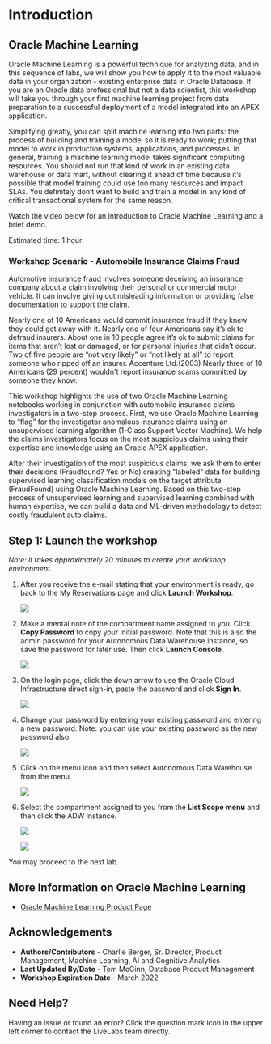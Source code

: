 # Introduction

## Oracle Machine Learning ##

Oracle Machine Learning is a powerful technique for analyzing data, and in this sequence of labs, we will show you how to apply it to the most valuable data in your organization - existing enterprise data in Oracle Database. If you are an Oracle data professional but not a data scientist, this workshop will take you through your first machine learning project from data preparation to a successful deployment of a model integrated into an APEX application.

Simplifying greatly, you can split machine learning into two parts: the process of building and training a model so it is ready to work; putting that model to work in production systems, applications, and processes. In general, training a machine learning model takes significant computing resources. You should not run that kind of work in an existing data warehouse or data mart, without clearing it ahead of time because it’s possible that model training could use too many resources and impact SLAs. You definitely don’t want to build and train a model in any kind of critical transactional system for the same reason.

Watch the video below for an introduction to Oracle Machine Learning and a brief demo.

[](youtube:MMfgcD3sC9I)

Estimated time: 1 hour

### Workshop Scenario - Automobile Insurance Claims Fraud

Automotive insurance fraud involves someone deceiving an insurance company about a claim involving their personal or commercial motor vehicle. It can involve giving out misleading information or providing false documentation to support the claim.

Nearly one of 10 Americans would commit insurance fraud if they knew they could get away with it. Nearly one of four Americans say it’s ok to defraud insurers. About one in 10 people agree it’s ok to submit claims for items that aren’t lost or damaged, or for personal injuries that didn’t occur. Two of five people are “not very likely” or “not likely at all” to report someone who ripped off an insurer. Accenture Ltd.(2003) Nearly three of 10 Americans (29 percent) wouldn't report insurance scams committed by someone they know.

This workshop highlights the use of two Oracle Machine Learning notebooks working in conjunction with automobile insurance claims investigators in a two-step process.  First, we use Oracle Machine Learning to “flag” for the investigator anomalous insurance claims using an unsupervised learning algorithm (1-Class Support Vector Machine). We help the claims investigators focus on the most suspicious claims using their expertise and knowledge using an Oracle APEX application.   

After their investigation of the most suspicious claims, we ask them to enter their decisions (Fraudfound?  Yes or No) creating "labeled" data for building supervised learning classification models on the target attribute (FraudFound) using Oracle Machine Learning.  Based on this two-step process of unsupervised learning and supervised learning combined with human expertise, we can build a data and ML-driven methodology to detect costly fraudulent auto claims.

<if type="livelabs">

## **Step 1:** Launch the workshop

*Note: it takes approximately 20 minutes to create your workshop environment.*

1. After you receive the e-mail stating that your environment is ready, go back to the My Reservations page and click **Launch Workshop**.

    ![](images/my-reservations.png)

2. Make a mental note of the compartment name assigned to you. Click **Copy Password** to copy your initial password. Note that this is also the admin password for your Autonomous Data Warehouse instance, so save the password for later use. Then click **Launch Console**.

    ![](images/launch-page.png)

3. On the login page, click the down arrow to use the Oracle Cloud Infrastructure direct sign-in, paste the password and click **Sign In**.

    ![](images/login-console.png)

4. Change your password by entering your existing password and entering a new password. Note: you can use your existing password as the new password also.

    ![](images/change-password.png)

5. Click on the menu icon and then select Autonomous Data Warehouse from the menu.

    ![](images/open-adw.png)

6. Select the compartment assigned to you from the **List Scope menu** and then click the ADW instance.

    ![](images/select-compartment.png)

    ![](images/adw-instance.png)

You may proceed to the next lab.

</if>


## More Information on Oracle Machine Learning

* [Oracle Machine Learning Product Page](https://www.oracle.com/database/technologies/datawarehouse-bigdata/machine-learning.html)

## Acknowledgements

- **Authors/Contributors** - Charlie Berger, Sr. Director, Product Management, Machine Learning, AI and Cognitive Analytics
- **Last Updated By/Date** - Tom McGinn, Database Product Management
- **Workshop Expiration Date** - March 2022

## Need Help?
Having an issue or found an error?  Click the question mark icon in the upper left corner to contact the LiveLabs team directly.
